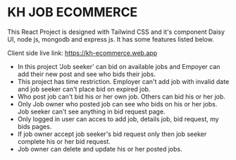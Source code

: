 # KH JOB ECOMMERCE

This React Project is designed with Tailwind CSS and it's component Daisy UI, node js, mongodb and express js. It has some features listed below.

Client side live link: https://kh-ecommerce.web.app

* In this project 'Job seeker' can bid on available jobs and Empoyer can add their new post and see who bids their jobs.
* This project has time restriction. Employer can't add job with invalid date and job seeker can't place bid on expired job.
* Who post job can't bid his or her own job. Others can bid his or her job.
* Only Job owner who posted job can see who bids on his or her jobs. Job seeker can't see anything in bid request page.
* Only logged in user can acces to add job, details job, bid request, my bids pages.
* If job owner accept job seeker's bid request only then job seeker complete his or her bid request.
* Job owner can delete and update his or her posted jobs.


